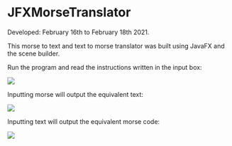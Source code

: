 # JFXMorseTranslator
 
Developed: February 16th to February 18th 2021.

This morse to text and text to morse translator was built using JavaFX and the scene builder.


Run the program and read the instructions written in the input box:

![](https://cdn.discordapp.com/attachments/721112541035626517/1064657287702130800/Screenshot_1155.png)


Inputting morse will output the equivalent text:

![](https://cdn.discordapp.com/attachments/721112541035626517/1064657269121360123/Screenshot_1157.png)


Inputting text will output the equivalent morse code:

![](https://cdn.discordapp.com/attachments/721112541035626517/1064657279724556338/Screenshot_1156.png)